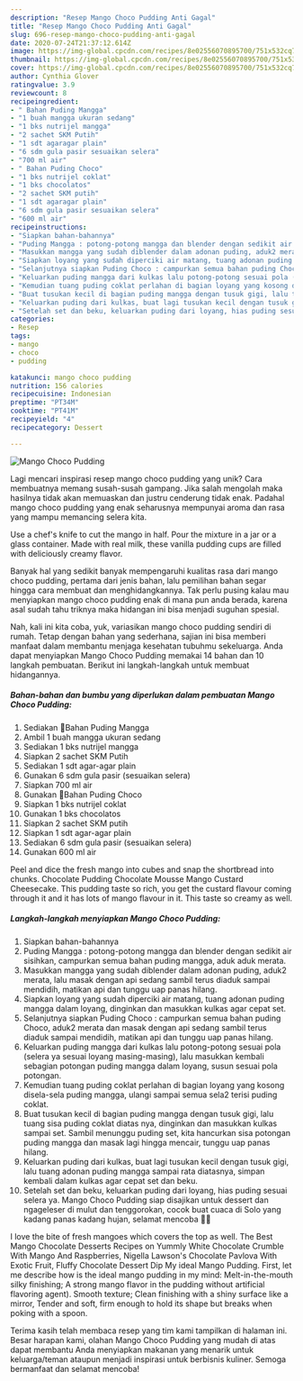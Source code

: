 ```yaml
---
description: "Resep Mango Choco Pudding Anti Gagal"
title: "Resep Mango Choco Pudding Anti Gagal"
slug: 696-resep-mango-choco-pudding-anti-gagal
date: 2020-07-24T21:37:12.614Z
image: https://img-global.cpcdn.com/recipes/8e02556070895700/751x532cq70/mango-choco-pudding-foto-resep-utama.jpg
thumbnail: https://img-global.cpcdn.com/recipes/8e02556070895700/751x532cq70/mango-choco-pudding-foto-resep-utama.jpg
cover: https://img-global.cpcdn.com/recipes/8e02556070895700/751x532cq70/mango-choco-pudding-foto-resep-utama.jpg
author: Cynthia Glover
ratingvalue: 3.9
reviewcount: 8
recipeingredient:
- " Bahan Puding Mangga"
- "1 buah mangga ukuran sedang"
- "1 bks nutrijel mangga"
- "2 sachet SKM Putih"
- "1 sdt agaragar plain"
- "6 sdm gula pasir sesuaikan selera"
- "700 ml air"
- " Bahan Puding Choco"
- "1 bks nutrijel coklat"
- "1 bks chocolatos"
- "2 sachet SKM putih"
- "1 sdt agaragar plain"
- "6 sdm gula pasir sesuaikan selera"
- "600 ml air"
recipeinstructions:
- "Siapkan bahan-bahannya"
- "Puding Mangga : potong-potong mangga dan blender dengan sedikit air sisihkan, campurkan semua bahan puding mangga, aduk aduk merata."
- "Masukkan mangga yang sudah diblender dalam adonan puding, aduk2 merata, lalu masak dengan api sedang sambil terus diaduk sampai mendidih, matikan api dan tunggu uap panas hilang."
- "Siapkan loyang yang sudah diperciki air matang, tuang adonan puding mangga dalam loyang, dinginkan dan masukkan kulkas agar cepat set."
- "Selanjutnya siapkan Puding Choco : campurkan semua bahan puding Choco, aduk2 merata dan masak dengan api sedang sambil terus diaduk sampai mendidih, matikan api dan tunggu uap panas hilang."
- "Keluarkan puding mangga dari kulkas lalu potong-potong sesuai pola (selera ya sesuai loyang masing-masing), lalu masukkan kembali sebagian potongan puding mangga dalam loyang, susun sesuai pola potongan."
- "Kemudian tuang puding coklat perlahan di bagian loyang yang kosong disela-sela puding mangga, ulangi sampai semua sela2 terisi puding coklat."
- "Buat tusukan kecil di bagian puding mangga dengan tusuk gigi, lalu tuang sisa puding coklat diatas nya, dinginkan dan masukkan kulkas sampai set. Sambil menunggu puding set, kita hancurkan sisa potongan puding mangga dan masak lagi hingga mencair, tunggu uap panas hilang."
- "Keluarkan puding dari kulkas, buat lagi tusukan kecil dengan tusuk gigi, lalu tuang adonan puding mangga sampai rata diatasnya, simpan kembali dalam kulkas agar cepat set dan beku."
- "Setelah set dan beku, keluarkan puding dari loyang, hias puding sesuai selera ya. Mango Choco Pudding siap disajikan untuk dessert dan ngageleser di mulut dan tenggorokan, cocok buat cuaca di Solo yang kadang panas kadang hujan, selamat mencoba 🤗😘"
categories:
- Resep
tags:
- mango
- choco
- pudding

katakunci: mango choco pudding 
nutrition: 156 calories
recipecuisine: Indonesian
preptime: "PT34M"
cooktime: "PT41M"
recipeyield: "4"
recipecategory: Dessert

---
```



![Mango Choco Pudding](https://img-global.cpcdn.com/recipes/8e02556070895700/751x532cq70/mango-choco-pudding-foto-resep-utama.jpg)

Lagi mencari inspirasi resep mango choco pudding yang unik? Cara membuatnya memang susah-susah gampang. Jika salah mengolah maka hasilnya tidak akan memuaskan dan justru cenderung tidak enak. Padahal mango choco pudding yang enak seharusnya mempunyai aroma dan rasa yang mampu memancing selera kita.

Use a chef&#39;s knife to cut the mango in half. Pour the mixture in a jar or a glass container. Made with real milk, these vanilla pudding cups are filled with deliciously creamy flavor.

Banyak hal yang sedikit banyak mempengaruhi kualitas rasa dari mango choco pudding, pertama dari jenis bahan, lalu pemilihan bahan segar hingga cara membuat dan menghidangkannya. Tak perlu pusing kalau mau menyiapkan mango choco pudding enak di mana pun anda berada, karena asal sudah tahu triknya maka hidangan ini bisa menjadi suguhan spesial.


Nah, kali ini kita coba, yuk, variasikan mango choco pudding sendiri di rumah. Tetap dengan bahan yang sederhana, sajian ini bisa memberi manfaat dalam membantu menjaga kesehatan tubuhmu sekeluarga. Anda dapat menyiapkan Mango Choco Pudding memakai 14 bahan dan 10 langkah pembuatan. Berikut ini langkah-langkah untuk membuat hidangannya.

<!--inarticleads1-->

##### Bahan-bahan dan bumbu yang diperlukan dalam pembuatan Mango Choco Pudding:

1. Sediakan  🍄Bahan Puding Mangga
1. Ambil 1 buah mangga ukuran sedang
1. Sediakan 1 bks nutrijel mangga
1. Siapkan 2 sachet SKM Putih
1. Sediakan 1 sdt agar-agar plain
1. Gunakan 6 sdm gula pasir (sesuaikan selera)
1. Siapkan 700 ml air
1. Gunakan  🍄Bahan Puding Choco
1. Siapkan 1 bks nutrijel coklat
1. Gunakan 1 bks chocolatos
1. Siapkan 2 sachet SKM putih
1. Siapkan 1 sdt agar-agar plain
1. Sediakan 6 sdm gula pasir (sesuaikan selera)
1. Gunakan 600 ml air


Peel and dice the fresh mango into cubes and snap the shortbread into chunks. Chocolate Pudding Chocolate Mousse Mango Custard Cheesecake. This pudding taste so rich, you get the custard flavour coming through it and it has lots of mango flavour in it. This taste so creamy as well. 

<!--inarticleads2-->

##### Langkah-langkah menyiapkan Mango Choco Pudding:

1. Siapkan bahan-bahannya
1. Puding Mangga : potong-potong mangga dan blender dengan sedikit air sisihkan, campurkan semua bahan puding mangga, aduk aduk merata.
1. Masukkan mangga yang sudah diblender dalam adonan puding, aduk2 merata, lalu masak dengan api sedang sambil terus diaduk sampai mendidih, matikan api dan tunggu uap panas hilang.
1. Siapkan loyang yang sudah diperciki air matang, tuang adonan puding mangga dalam loyang, dinginkan dan masukkan kulkas agar cepat set.
1. Selanjutnya siapkan Puding Choco : campurkan semua bahan puding Choco, aduk2 merata dan masak dengan api sedang sambil terus diaduk sampai mendidih, matikan api dan tunggu uap panas hilang.
1. Keluarkan puding mangga dari kulkas lalu potong-potong sesuai pola (selera ya sesuai loyang masing-masing), lalu masukkan kembali sebagian potongan puding mangga dalam loyang, susun sesuai pola potongan.
1. Kemudian tuang puding coklat perlahan di bagian loyang yang kosong disela-sela puding mangga, ulangi sampai semua sela2 terisi puding coklat.
1. Buat tusukan kecil di bagian puding mangga dengan tusuk gigi, lalu tuang sisa puding coklat diatas nya, dinginkan dan masukkan kulkas sampai set. Sambil menunggu puding set, kita hancurkan sisa potongan puding mangga dan masak lagi hingga mencair, tunggu uap panas hilang.
1. Keluarkan puding dari kulkas, buat lagi tusukan kecil dengan tusuk gigi, lalu tuang adonan puding mangga sampai rata diatasnya, simpan kembali dalam kulkas agar cepat set dan beku.
1. Setelah set dan beku, keluarkan puding dari loyang, hias puding sesuai selera ya. Mango Choco Pudding siap disajikan untuk dessert dan ngageleser di mulut dan tenggorokan, cocok buat cuaca di Solo yang kadang panas kadang hujan, selamat mencoba 🤗😘


I love the bite of fresh mangoes which covers the top as well. The Best Mango Chocolate Desserts Recipes on Yummly White Chocolate Crumble With Mango And Raspberries, Nigella Lawson&#39;s Chocolate Pavlova With Exotic Fruit, Fluffy Chocolate Dessert Dip My ideal Mango Pudding. First, let me describe how is the ideal mango pudding in my mind: Melt-in-the-mouth silky finishing; A strong mango flavor in the pudding without artificial flavoring agent). Smooth texture; Clean finishing with a shiny surface like a mirror, Tender and soft, firm enough to hold its shape but breaks when poking with a spoon. 

Terima kasih telah membaca resep yang tim kami tampilkan di halaman ini. Besar harapan kami, olahan Mango Choco Pudding yang mudah di atas dapat membantu Anda menyiapkan makanan yang menarik untuk keluarga/teman ataupun menjadi inspirasi untuk berbisnis kuliner. Semoga bermanfaat dan selamat mencoba!
